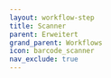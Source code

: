 ```yaml
---
layout: workflow-step
title: Scanner
parent: Erweitert
grand_parent: Workflows
icon: barcode_scanner
nav_exclude: true
---
```

